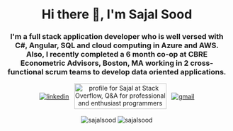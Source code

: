 <h1 align="center">Hi there 👋, I'm Sajal Sood</h1>
<h3 align="center">I'm a full stack application developer who is well versed with C#, Angular, SQL and cloud computing in Azure and AWS. Also, I recently completed a 6 month co-op at CBRE Econometric Advisors, Boston, MA working in 2 cross-functional scrum teams to develop data oriented applications.</h3>

<p align="center">
  <a href="https://www.linkedin.com/in/sajalsood" target="_blank" rel="nofollow noreferrer"><img align="center" src="https://img.shields.io/badge/LinkedIn-0077B5?style=for-the-badge&logo=linkedin&logoColor=white" alt="linkedin"></a> &nbsp;
  <a href="https://stackoverflow.com/users/3884734/sajal" target="_blank"><img align="center"src="https://stackoverflow.com/users/flair/3884734.png" width="208" height="58" alt="profile for Sajal at Stack Overflow, Q&amp;A for professional and enthusiast programmers" title="profile for Sajal at Stack Overflow, Q&amp;A for professional and enthusiast programmers"></a> &nbsp;
  <a href="mailto:sajal.sood@gmail.com" rel="nofollow noreferrer"><img align="center" src="https://img.shields.io/badge/Gmail-D14836?style=for-the-badge&logo=gmail&logoColor=white" alt="gmail"></a>
</p>

<p align="center">
  <img align="center" src="https://github-readme-stats.vercel.app/api/top-langs/?username=sajalsood&layout=compact" alt="sajalsood" />
  <img align="center" src="https://github-readme-stats.vercel.app/api?username=sajalsood&show_icons=true" alt="sajalsood" />
</p>


 <!--
<p align="center"> <a href="https://github.com/ryo-ma/github-profile-trophy"><img src="https://github-profile-trophy.vercel.app/?username=sajalsood" alt="sajalsood" /></a> </p>

- 🔭 I’m currently working on ...
- 🌱 I’m currently learning ...
- 👯 I’m looking to collaborate on ...
- 🤔 I’m looking for help with ...
- 💬 Ask me about ...
- 📫 How to reach me: ...
- 😄 Pronouns: ...
- ⚡ Fun fact: ...

 -->
